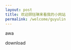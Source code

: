 ```yaml
---
layout: post
title: 欢迎顾钰琳来看我的小网站
permalink: /welcome/guyulin
---
```


awa

<a herf="https://blog.xieyuen.link/images/avater2.jpg" download="awa.png">download</a>
